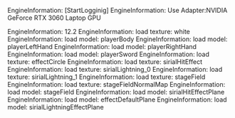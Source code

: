EngineInformation:     [StartLogginig]
EngineInformation:     Use Adapter:NVIDIA GeForce RTX 3060 Laptop GPU

EngineInformation:     12.2
EngineInformation:     load texture: white
EngineInformation:     load model: playerBody
EngineInformation:     load model: playerLeftHand
EngineInformation:     load model: playerRightHand
EngineInformation:     load model: playerSword
EngineInformation:     load texture: effectCircle
EngineInformation:     load texture: sirialHitEffect
EngineInformation:     load texture: sirialLightning_0
EngineInformation:     load texture: sirialLightning_1
EngineInformation:     load texture: stageField
EngineInformation:     load texture: stageFieldNormalMap
EngineInformation:     load model: stageField
EngineInformation:     load model: sirialHitEffectPlane
EngineInformation:     load model: effectDefaultPlane
EngineInformation:     load model: sirialLightningEffectPlane
